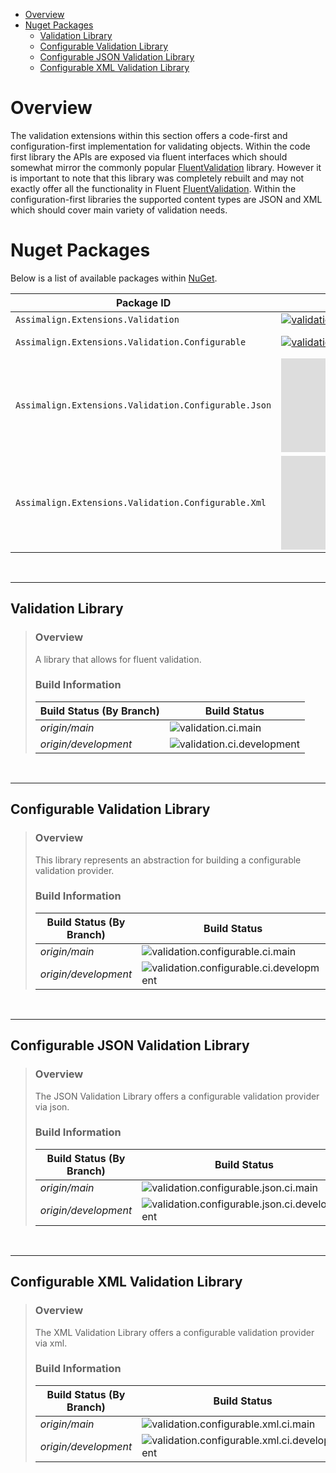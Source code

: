 - [Overview](#overview)
- [Nuget Packages](#nuget-packages)
  - [Validation Library](#validation-library)
  - [Configurable Validation Library](#configurable-validation-library)
  - [Configurable JSON Validation Library](#configurable-json-validation-library)
  - [Configurable XML Validation Library](#configurable-xml-validation-library)

# Overview
The validation extensions within this section offers a code-first and configuration-first implementation for validating objects. Within the code first library the APIs are exposed via fluent interfaces which should somewhat mirror the commonly popular [FluentValidation](https://github.com/FluentValidation/FluentValidation) library. However it is important to note that this library was completely rebuilt and may not exactly offer all the functionality in Fluent [FluentValidation](https://github.com/FluentValidation/FluentValidation). Within the configuration-first libraries the supported content types are JSON and XML which should cover main variety of validation needs. 


# Nuget Packages
Below is a list of available packages within [NuGet](https://www.nuget.org/).

|  Package ID											|                                   Latest Version                                      |                                            Downloads                                            | 
| ------------------------------------------------------|---------------------------------------------------------------------------------------|------------------------------------------------------------------------------------------------ |
| `Assimalign.Extensions.Validation`					|[![validation.nuget.version]][validation.nuget.url]                                    |[![validation.nuget.downloads]][validation.nuget.url]                                            |
| `Assimalign.Extensions.Validation.Configurable`		|[![validation.configurable.nuget.version]][validation.configurable.nuget.url]          |[![validation.configurable.nuget.downloads]][validation.configurable.nuget.url]                  |
| `Assimalign.Extensions.Validation.Configurable.Json`  |[![validation.configurable.json.nuget.version]][validation.configurable.json.nuget.url]|[![validation.configurable.json.nuget.downloads]][validation.configurable.json.nuget.url]        |
| `Assimalign.Extensions.Validation.Configurable.Xml`   |[![validation.configurable.xml.nuget.version]][validation.configurable.xml.nuget.url]  |[![validation.configurable.xml.nuget.downloads]][validation.configurable.xml.nuget.url]          |

<br/>

---

## Validation Library
>### **Overview**
> A library that allows for fluent validation.
> ### **Build Information**
>|Build Status (By Branch) | Build Status                |
>|-------------------------|-----------------------------|
>|*origin/main*            |![validation.ci.main]        |
>|*origin/development*     |![validation.ci.development] |

<br/>

---

## Configurable Validation Library
> ### **Overview**
> This library represents an abstraction for building a configurable validation provider.
> ### **Build Information**
>|Build Status (By Branch) | Build Status                |
>|-------------------------|-----------------------------|
>|*origin/main*            |![validation.configurable.ci.main]        |
>|*origin/development*     |![validation.configurable.ci.development] |

<br/>

---
## Configurable JSON Validation Library
> ### **Overview**
> The JSON Validation Library offers a configurable validation provider via json.
> ### **Build Information**
>|Build Status (By Branch) | Build Status                |
>|-------------------------|-----------------------------|
>|*origin/main*            |![validation.configurable.json.ci.main]        |
>|*origin/development*     |![validation.configurable.json.ci.development] |


<br/>

---
## Configurable XML Validation Library
> ### Overview
> The XML Validation Library offers a configurable validation provider via xml.
> ### **Build Information**
>|Build Status (By Branch) | Build Status                |
>|-------------------------|-----------------------------|
>|*origin/main*            |![validation.configurable.xml.ci.main]        |
>|*origin/development*     |![validation.configurable.xml.ci.development] |

[validation.nuget.url]:                             https://www.nuget.org/packages/Assimalign.Extensions.Validation
[validation.nuget.version]:                         https://img.shields.io/nuget/v/Assimalign.Extensions.Validation
[validation.nuget.downloads]:                       https://img.shields.io/nuget/dt/Assimalign.Extensions.Validation
[validation.configurable.nuget.url]:                https://www.nuget.org/packages/Assimalign.Extensions.Validation.Configurable
[validation.configurable.nuget.version]:            https://img.shields.io/nuget/v/Assimalign.Extensions.Validation.Configurable
[validation.configurable.nuget.downloads]:          https://img.shields.io/nuget/dt/Assimalign.Extensions.Validation.Configurable
[validation.configurable.json.nuget.url]:           https://www.nuget.org/packages/Assimalign.Extensions.Validation.Configurable.Json
[validation.configurable.json.nuget.version]:       https://img.shields.io/nuget/v/Assimalign.Extensions.Validation.Configurable.Json
[validation.configurable.json.nuget.downloads]:     https://img.shields.io/nuget/dt/Assimalign.Extensions.Validation.Configurable.Json
[validation.configurable.xml.nuget.url]:            https://www.nuget.org/packages/Assimalign.Extensions.Validation.Configurable.Xml
[validation.configurable.xml.nuget.version]:        https://img.shields.io/nuget/v/Assimalign.Extensions.Validation.Configurable.Xml
[validation.configurable.xml.nuget.downloads]:      https://img.shields.io/nuget/dt/Assimalign.Extensions.Validation.Configurable.Xml

[validation.ci.main]:                               https://img.shields.io/github/workflow/status/assimalign/asal-dotnet-extensions/assimalign.extensions.validation.ci/main
[validation.ci.development]:                        https://img.shields.io/github/workflow/status/assimalign/asal-dotnet-extensions/assimalign.extensions.validation.ci/development
[validation.configurable.ci.main]:                  https://img.shields.io/github/workflow/status/assimalign/asal-dotnet-extensions/assimalign.extensions.validation.configurable.ci/main
[validation.configurable.ci.development]:           https://img.shields.io/github/workflow/status/assimalign/asal-dotnet-extensions/assimalign.extensions.validation.configurable.ci/development
[validation.configurable.json.ci.main]:             https://img.shields.io/github/workflow/status/assimalign/asal-dotnet-extensions/assimalign.extensions.validation.configurable.json.ci/main
[validation.configurable.json.ci.development]:      https://img.shields.io/github/workflow/status/assimalign/asal-dotnet-extensions/assimalign.extensions.validation.configurable.json.ci/development
[validation.configurable.xml.ci.main]:              https://img.shields.io/github/workflow/status/assimalign/asal-dotnet-extensions/assimalign.extensions.validation.configurable.xml.ci/main
[validation.configurable.xml.ci.development]:       https://img.shields.io/github/workflow/status/assimalign/asal-dotnet-extensions/assimalign.extensions.validation.configurable.xml.ci/development

